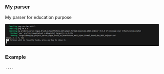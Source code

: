 ### My parser

My parser for education purpose 

![alternative text](src\resources\image.jpg)

### Example

```rust
....
```
